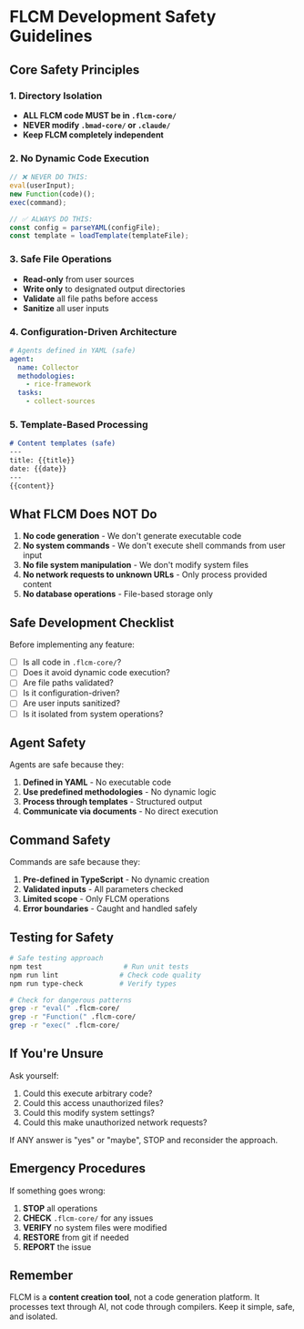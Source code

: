 # FLCM Development Safety Guidelines

## Core Safety Principles

### 1. Directory Isolation
- **ALL FLCM code MUST be in `.flcm-core/`**
- **NEVER modify `.bmad-core/` or `.claude/`**
- **Keep FLCM completely independent**

### 2. No Dynamic Code Execution
```typescript
// ❌ NEVER DO THIS:
eval(userInput);
new Function(code)();
exec(command);

// ✅ ALWAYS DO THIS:
const config = parseYAML(configFile);
const template = loadTemplate(templateFile);
```

### 3. Safe File Operations
- **Read-only** from user sources
- **Write only** to designated output directories
- **Validate** all file paths before access
- **Sanitize** all user inputs

### 4. Configuration-Driven Architecture
```yaml
# Agents defined in YAML (safe)
agent:
  name: Collector
  methodologies:
    - rice-framework
  tasks:
    - collect-sources
```

### 5. Template-Based Processing
```markdown
# Content templates (safe)
---
title: {{title}}
date: {{date}}
---
{{content}}
```

## What FLCM Does NOT Do

1. **No code generation** - We don't generate executable code
2. **No system commands** - We don't execute shell commands from user input
3. **No file system manipulation** - We don't modify system files
4. **No network requests to unknown URLs** - Only process provided content
5. **No database operations** - File-based storage only

## Safe Development Checklist

Before implementing any feature:

- [ ] Is all code in `.flcm-core/`?
- [ ] Does it avoid dynamic code execution?
- [ ] Are file paths validated?
- [ ] Is it configuration-driven?
- [ ] Are user inputs sanitized?
- [ ] Is it isolated from system operations?

## Agent Safety

Agents are safe because they:
1. **Defined in YAML** - No executable code
2. **Use predefined methodologies** - No dynamic logic
3. **Process through templates** - Structured output
4. **Communicate via documents** - No direct execution

## Command Safety

Commands are safe because they:
1. **Pre-defined in TypeScript** - No dynamic creation
2. **Validated inputs** - All parameters checked
3. **Limited scope** - Only FLCM operations
4. **Error boundaries** - Caught and handled safely

## Testing for Safety

```bash
# Safe testing approach
npm test                    # Run unit tests
npm run lint               # Check code quality
npm run type-check         # Verify types

# Check for dangerous patterns
grep -r "eval(" .flcm-core/
grep -r "Function(" .flcm-core/
grep -r "exec(" .flcm-core/
```

## If You're Unsure

Ask yourself:
1. Could this execute arbitrary code?
2. Could this access unauthorized files?
3. Could this modify system settings?
4. Could this make unauthorized network requests?

If ANY answer is "yes" or "maybe", STOP and reconsider the approach.

## Emergency Procedures

If something goes wrong:
1. **STOP** all operations
2. **CHECK** `.flcm-core/` for any issues
3. **VERIFY** no system files were modified
4. **RESTORE** from git if needed
5. **REPORT** the issue

## Remember

FLCM is a **content creation tool**, not a code generation platform.
It processes text through AI, not code through compilers.
Keep it simple, safe, and isolated.